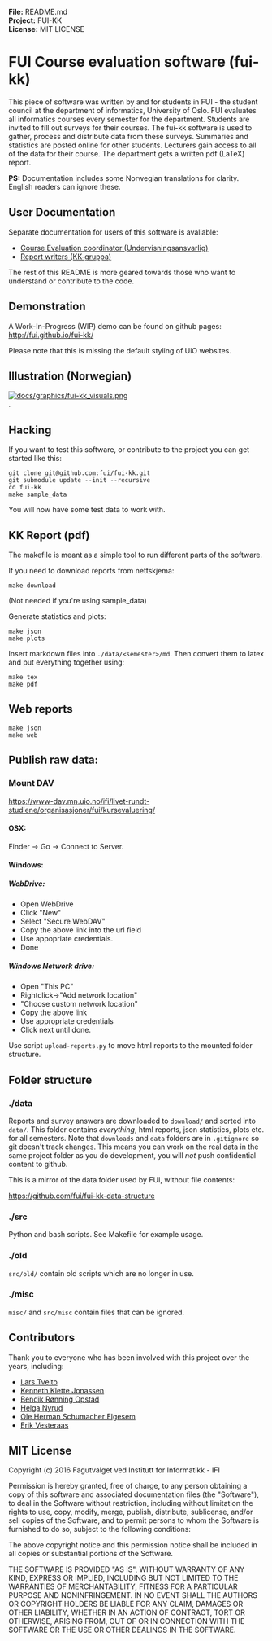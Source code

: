 **File:** README.md<br>
**Project:** FUI-KK<br>
**License:** MIT LICENSE

# FUI Course evaluation software (fui-kk)
This piece of software was written by and for students in FUI - the student council at the department of informatics, University of Oslo. FUI evaluates all informatics courses every semester for the department. Students are invited to fill out surveys for their courses. The fui-kk software is used to gather, process and distribute data from these surveys. Summaries and statistics are posted online for other students. Lecturers gain access to all of the data for their course. The department gets a written pdf (LaTeX) report.

**PS:** Documentation includes some Norwegian translations for clarity.
 English readers can ignore these.

## User Documentation
Separate documentation for users of this software is avaliable:
* [Course Evaluation coordinator (Undervisningsansvarlig)](./guide/coordinator.md)
* [Report writers (KK-gruppa)](./guide/writers.md)

The rest of this README is more geared towards those who want to understand
or contribute to the code.

## Demonstration
A Work-In-Progress (WIP) demo can be found on github pages:
http://fui.github.io/fui-kk/

Please note that this is missing the default styling of UiO websites.

## Illustration (Norwegian)
<a href="https://github.com/fui/fui-kk/master/docs/graphics/fui-kk_visuals.pdf">
<img alt="docs/graphics/fui-kk_visuals.png" style="border-width:0" src="https://raw.githubusercontent.com/fui/fui-kk/master/docs/graphics/fui-kk_visuals.png" />
</a><br />.

## Hacking
If you want to test this software, or contribute to the project you can get started like this:
```
git clone git@github.com:fui/fui-kk.git
git submodule update --init --recursive
cd fui-kk
make sample_data
```
You will now have some test data to work with.

## KK Report (pdf)
The makefile is meant as a simple tool to run different parts of the software.

If you need to download reports from nettskjema:
```
make download
```
(Not needed if you're using sample_data)

Generate statistics and plots:
```
make json
make plots
```

Insert markdown files into `./data/<semester>/md`.
Then convert them to latex and put everything together using:
```
make tex
make pdf
```

## Web reports
```
make json
make web
```

## Publish raw data:

### Mount DAV
https://www-dav.mn.uio.no/ifi/livet-rundt-studiene/organisasjoner/fui/kursevaluering/

#### OSX:
Finder -> Go -> Connect to Server.

#### Windows:
##### WebDrive:
* Open WebDrive
* Click "New"
* Select "Secure WebDAV"
* Copy the above link into the url field
* Use appopriate credentials.
* Done

##### Windows Network drive:
* Open "This PC"
* Rightclick->"Add network location"
* "Choose custom network location"
* Copy the above link
* Use appropriate credentials
* Click next until done.

Use script `upload-reports.py` to move html reports to the mounted folder structure.

## Folder structure

### ./data

Reports and survey answers are downloaded to `download/` and sorted into `data/`.
This folder contains *everything*, html reports, json statistics, plots etc. for all semesters.
Note that `downloads` and `data` folders are in `.gitignore` so git doesn't track changes.
This means you can work on the real data in the same project folder as you do development,
you will *not* push confidential content to github.

This is a mirror of the data folder used by FUI, without file contents:

https://github.com/fui/fui-kk-data-structure

### ./src
Python and bash scripts. See Makefile for example usage.

### ./old

`src/old/` contain old scripts which are no longer in use.

### ./misc

`misc/` and `src/misc` contain files that can be ignored.

## Contributors
Thank you to everyone who has been involved with this project over the years, including:
 * [Lars Tveito](https://github.com/larstvei)
 * [Kenneth Klette Jonassen](https://github.com/knneth)
 * [Bendik Rønning Opstad](https://github.com/bendikro)
 * [Helga Nyrud](https://github.com/helgany)
 * [Ole Herman Schumacher Elgesem](https://github.com/olehermanse)
 * [Erik Vesteraas](https://github.com/evestera)

## MIT License

Copyright (c) 2016 Fagutvalget ved Institutt for Informatikk - IFI

Permission is hereby granted, free of charge, to any person obtaining a copy
of this software and associated documentation files (the "Software"), to deal
in the Software without restriction, including without limitation the rights
to use, copy, modify, merge, publish, distribute, sublicense, and/or sell
copies of the Software, and to permit persons to whom the Software is
furnished to do so, subject to the following conditions:

The above copyright notice and this permission notice shall be included in all
copies or substantial portions of the Software.

THE SOFTWARE IS PROVIDED "AS IS", WITHOUT WARRANTY OF ANY KIND, EXPRESS OR
IMPLIED, INCLUDING BUT NOT LIMITED TO THE WARRANTIES OF MERCHANTABILITY,
FITNESS FOR A PARTICULAR PURPOSE AND NONINFRINGEMENT. IN NO EVENT SHALL THE
AUTHORS OR COPYRIGHT HOLDERS BE LIABLE FOR ANY CLAIM, DAMAGES OR OTHER
LIABILITY, WHETHER IN AN ACTION OF CONTRACT, TORT OR OTHERWISE, ARISING FROM,
OUT OF OR IN CONNECTION WITH THE SOFTWARE OR THE USE OR OTHER DEALINGS IN THE
SOFTWARE.
<br>
